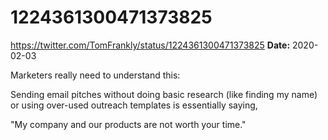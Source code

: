 # 1224361300471373825
https://twitter.com/TomFrankly/status/1224361300471373825
**Date:** 2020-02-03

Marketers really need to understand this:

Sending email pitches without doing basic research (like finding my name) or using over-used outreach templates is essentially saying, 

"My company and our products are not worth your time."
